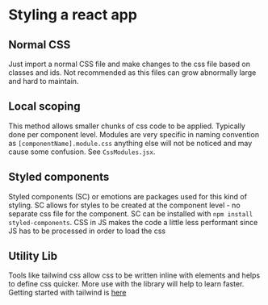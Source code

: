 # Styling a react app

## Normal CSS

Just import a normal CSS file and make changes to the css file based on classes and ids.
Not recommended as this files can grow abnormally large and hard to maintain. 

## Local scoping

This method allows smaller chunks of css code to be applied. Typically done per component level. Modules are very specific in naming convention as `[componentName].module.css` anything else will not be noticed and may cause some confusion. See `CssModules.jsx`.

## Styled components

Styled components (SC) or emotions are packages used for this kind of styling. SC allows for styles to be created at the component level - no separate css file for the component. SC can be installed with `npm install styled-components`. CSS in JS makes the code a little less performant since JS has to be processed in order to load the css

## Utility Lib

Tools like tailwind css allow css to be written inline with elements and helps to define css quicker. More use with the library will help to learn faster. Getting started with tailwind is [here](https://tailwindcss.com/docs/installation)

